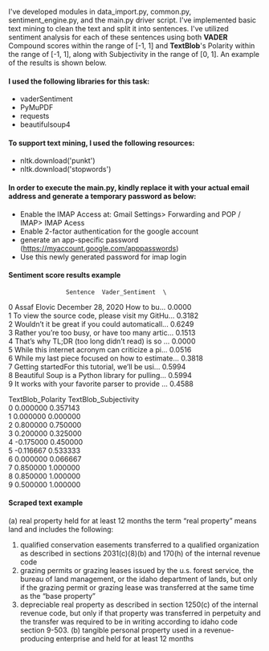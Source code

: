 I've developed modules in data_import.py, common.py, sentiment_engine.py, and the main.py driver script. I've implemented basic text mining to clean the text and split it into sentences. I've utilized sentiment analysis for each of these sentences using both **VADER** Compound scores within the range of [-1, 1] and **TextBlob**'s Polarity within the range of [-1, 1], along with Subjectivity in the range of [0, 1]. An example of the results is shown below.
#### I used the following libraries for this task:
* vaderSentiment
* PyMuPDF
* requests
* beautifulsoup4
#### To support text mining, I used the following resources:
* nltk.download('punkt')
* nltk.download('stopwords')

#### In order to execute the main.py, kindly replace it with your actual email address and generate a temporary password as below: 
* Enable the IMAP Access at: Gmail Settings> Forwarding and POP / IMAP> IMAP Acess
* Enable 2-factor authentication for the google account
* generate an app-specific password (https://myaccount.google.com/apppasswords)
* Use this newly generated password for imap login


#### Sentiment score results example  
                    Sentence  Vader_Sentiment  \
0  Assaf Elovic   December 28, 2020     How to bu...           0.0000    
1  To view the source code, please visit my GitHu...           0.3182   
2  Wouldn’t it be great if you could automaticall...           0.6249   
3  Rather you’re too busy, or have too many artic...           0.1513  
4  That’s why TL;DR (too long didn’t read) is so ...           0.0000  
5  While this internet acronym can criticize a pi...           0.0516  
6  While my last piece focused on how to estimate...           0.3818  
7  Getting startedFor this tutorial, we’ll be usi...           0.5994     
8  Beautiful Soup is a Python library for pulling...           0.5994    
9  It works with your favorite parser to provide ...           0.4588    

   TextBlob_Polarity  TextBlob_Subjectivity  
0           0.000000               0.357143  
1           0.000000               0.000000  
2           0.800000               0.750000  
3           0.200000               0.325000  
4          -0.175000               0.450000  
5          -0.116667               0.533333  
6           0.000000               0.066667  
7           0.850000               1.000000  
8           0.850000               1.000000  
9           0.500000               1.000000  



#### Scraped text example 
(a) real property held for at least 12 months
the term “real property” means land and 
includes the following:
1) qualified conservation easements 
transferred to a qualified organization as 
described in sections 2031(c)(8)(b) and 
170(h) of the internal revenue code
2) grazing permits or grazing leases 
issued by the u.s. forest service, the 
bureau of land management, or the 
idaho department of lands, but only if 
the grazing permit or grazing lease was 
transferred at the same time as the “base 
property”
3) depreciable real property as described in 
section 1250(c) of the internal revenue 
code, but only if that property was 
transferred in perpetuity and the transfer 
was required to be in writing according to 
idaho code section 9-503.
(b) tangible personal property used in a 
revenue-producing enterprise and held for at 
least 12 months
